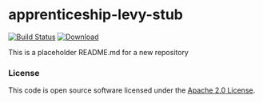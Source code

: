 
# apprenticeship-levy-stub

[![Build Status](https://travis-ci.org/hmrc/apprenticeship-levy-stub.svg?branch=master)](https://travis-ci.org/hmrc/apprenticeship-levy-stub) [ ![Download](https://api.bintray.com/packages/hmrc/releases/apprenticeship-levy-stub/images/download.svg) ](https://bintray.com/hmrc/releases/apprenticeship-levy-stub/_latestVersion)

This is a placeholder README.md for a new repository

### License

This code is open source software licensed under the [Apache 2.0 License]("http://www.apache.org/licenses/LICENSE-2.0.html").
